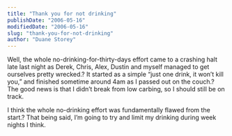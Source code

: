 ```yaml
---
title: "Thank you for not drinking"
publishDate: "2006-05-16"
modifiedDate: "2006-05-16"
slug: "thank-you-for-not-drinking"
author: "Duane Storey"
---
```


Well, the whole no-drinking-for-thirty-days effort came to a crashing halt late last night as Derek, Chris, Alex, Dustin and myself managed to get ourselves pretty wrecked.? It started as a simple “just one drink, it won’t kill you,” and finished sometime around 4am as I passed out on the couch.? The good news is that I didn’t break from low carbing, so I should still be on track.

I think the whole no-drinking effort was fundamentally flawed from the start.? That being said, I’m going to try and limit my drinking during week nights I think.